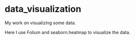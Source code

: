 # data_visualization
My work on visualizing some data.

Here I use Folium and seaborn.heatmap to visualize the data. 
